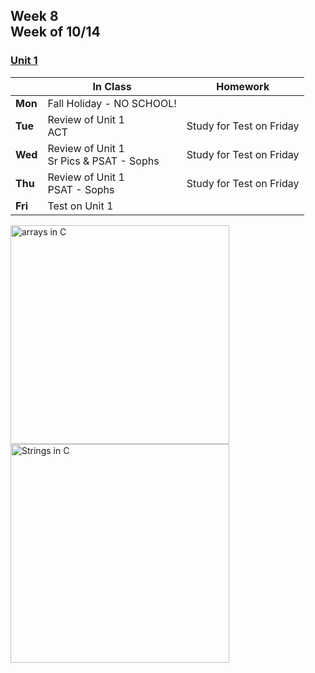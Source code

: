 ## Week 8 <br>Week of 10/14

### [Unit 1](/apcsp/curriculum/1)

  |       |In Class               |Homework   |
  |-------|---------              |---------  |
  |**Mon**|Fall Holiday - NO SCHOOL! | |
  |**Tue**|Review of Unit 1<br>ACT|Study for Test on Friday |
  |**Wed**|Review of Unit 1<br>Sr Pics & PSAT - Sophs |Study for Test on Friday |
  |**Thu**|Review of Unit 1<br>PSAT - Sophs |Study for Test on Friday |
  |**Fri**|Test on Unit 1 | |


<meta http-equiv="refresh" content="300"/>

<!-- <img src="https://miro.medium.com/max/2544/1*yiyfZodqXNwMouC0-B0Wlg.png" alt="big o graph" height="350"> -->
<img src="https://media.geeksforgeeks.org/wp-content/cdn-uploads/Array-Declaration-In-C.png" alt="arrays in C" height="350">
<img src="https://media.geeksforgeeks.org/wp-content/cdn-uploads/20201209135923/String-in-C.png" alt="Strings in C" height="350">

